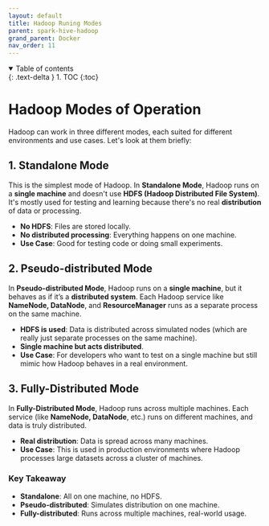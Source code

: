```yaml
---
layout: default
title: Hadoop Runing Modes
parent: spark-hive-hadoop
grand_parent: Docker
nav_order: 11
---
```


<details open markdown="block">
  <summary>
    Table of contents
  </summary>
  {: .text-delta }
1. TOC
{:toc}
</details>

# **Hadoop Modes of Operation**

Hadoop can work in three different modes, each suited for different environments and use cases. Let's look at them briefly:

## **1. Standalone Mode**

This is the simplest mode of Hadoop. In **Standalone Mode**, Hadoop runs on a **single machine** and doesn't use **HDFS (Hadoop Distributed File System)**. It's mostly used for testing and learning because there's no real **distribution** of data or processing.

- **No HDFS**: Files are stored locally.
- **No distributed processing**: Everything happens on one machine.
- **Use Case**: Good for testing code or doing small experiments.

## **2. Pseudo-distributed Mode**

In **Pseudo-distributed Mode**, Hadoop runs on a **single machine**, but it behaves as if it’s a **distributed system**. Each Hadoop service like **NameNode, DataNode**, and **ResourceManager** runs as a separate process on the same machine.

- **HDFS is used**: Data is distributed across simulated nodes (which are really just separate processes on the same machine).
- **Single machine but acts distributed**.
- **Use Case**: For developers who want to test on a single machine but still mimic how Hadoop behaves in a real environment.

## **3. Fully-Distributed Mode**

In **Fully-Distributed Mode**, Hadoop runs across multiple machines. Each service (like **NameNode, DataNode**, etc.) runs on different machines, and data is truly distributed.

- **Real distribution**: Data is spread across many machines.
- **Use Case**: This is used in production environments where Hadoop processes large datasets across a cluster of machines.

### **Key Takeaway**

- **Standalone**: All on one machine, no HDFS.
- **Pseudo-distributed**: Simulates distribution on one machine.
- **Fully-distributed**: Runs across multiple machines, real-world usage.
